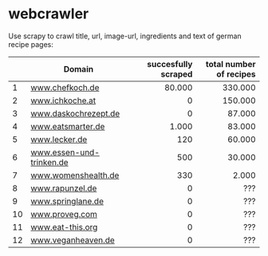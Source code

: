 # webcrawler
Use scrapy to crawl title, url, image-url, ingredients and text of german recipe pages:

|| Domain | succesfully scraped | total number of recipes      |
|-|-------------------|----------------------------:|-------:|
|1| www.chefkoch.de | 80.000 | 330.000 |
|2| www.ichkoche.at| 0 | 150.000|
|3| www.daskochrezept.de| 0 | 87.000|
|4| www.eatsmarter.de | 1.000  | 83.000 |
|5| www.lecker.de | 120 | 60.000 |
|6| www.essen-und-trinken.de | 500 | 30.000 |
|7| www.womenshealth.de| 330 | 2.000 |
|8| www.rapunzel.de | 0 | ??? |
|9| www.springlane.de|0|???|
|10| www.proveg.com|0|???|
|11| www.eat-this.org|0|???|
|12| www.veganheaven.de|0|???|